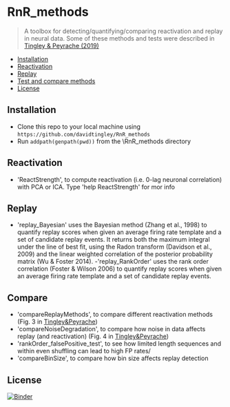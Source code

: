 # RnR_methods
> A toolbox for detecting/quantifying/comparing reactivation and replay in neural data.
Some of these methods and tests were described in <a href="https://doi.org/10.1098/rstb.2019.0231" target="_blank">Tingley & Peyrache (2019)</a>

- [Installation](#installation)
- [Reactivation](#Reactivation)
- [Replay](#replay)
- [Test and compare methods](#compare)
- [License](#license)

## Installation
- Clone this repo to your local machine using `https://github.com/davidtingley/RnR_methods`
- Run `addpath(genpath(pwd))` from the \RnR_methods directory

## Reactivation
- 'ReactStrength', to compute reactivation (i.e. 0-lag neuronal correlation) with PCA or ICA.
Type 'help ReactStrength' for mor info

## Replay
- 'replay_Bayesian' uses the Bayesian method (Zhang et al., 1998) to quantify replay scores when given an average firing rate template and a set of candidate replay events.  It returns both the maximum integral under the line of best fit, using the Radon transform (Davidson et al., 2009) and the linear weighted correlation of the posterior probability matrix (Wu & Foster 2014). 
-'replay_RankOrder' uses the rank order correlation (Foster & Wilson 2006) to quantify replay scores when given an average firing rate template and a set of candidate replay events.  

## Compare
- 'compareReplayMethods', to compare different reactivation methods (Fig. 3 in <a href="" target="_blank">Tingley&Peyrache</a>)
- 'compareNoiseDegradation', to compare how noise in data affects replay (and reactivation) (Fig. 4 in <a href="" target="_blank">Tingley&Peyrache</a>)
- 'rankOrder_falsePositive_test', to see how limited length sequences and within even shuffling can lead to high FP rates/
- 'compareBinSize', to compare how bin size affects replay detection

## License
[![Binder](https://mybinder.org/badge.svg)](https://mybinder.org/v2/gh/DavidTingley/RnR_methods/master)

